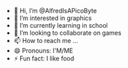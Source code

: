 - 👋 Hi, I’m @AlfredIsAPicoByte
- 👀 I’m interested in graphics
- 🌱 I’m currently learning in school
- 💞️ I’m looking to collaborate on games
- 📫 How to reach me ...
- 😄 Pronouns: I'M/ME
- ⚡ Fun fact: I like food

<!---
AlfredIsAPicoByte/AlfredIsAPicoByte is a ✨ special ✨ repository because its `README.md` (this file) appears on your GitHub profile.
You can click the Preview link to take a look at your changes.
--->
